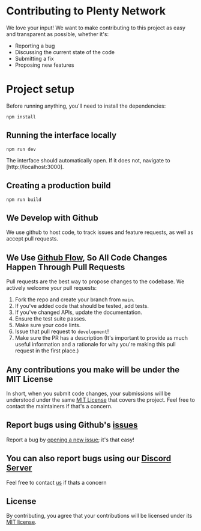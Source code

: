 # Contributing to Plenty Network

We love your input! We want to make contributing to this project as easy and transparent as possible, whether it's:

- Reporting a bug
- Discussing the current state of the code
- Submitting a fix
- Proposing new features

# Project setup

Before running anything, you'll need to install the dependencies:

```
npm install
```

## Running the interface locally

```
npm run dev
```

The interface should automatically open. If it does not, navigate to [http://localhost:3000].

## Creating a production build

```
npm run build
```

## We Develop with Github

We use github to host code, to track issues and feature requests, as well as accept pull requests.

## We Use [Github Flow](https://docs.github.com/en/get-started/quickstart/contributing-to-projects), So All Code Changes Happen Through Pull Requests

Pull requests are the best way to propose changes to the codebase. We actively welcome your pull requests:

1. Fork the repo and create your branch from `main`.
2. If you've added code that should be tested, add tests.
3. If you've changed APIs, update the documentation.
4. Ensure the test suite passes.
5. Make sure your code lints.
6. Issue that pull request to `development`!
7. Make sure the PR has a description (It's important to provide as much useful information and a rationale for why you're making this pull request in the first place.)

## Any contributions you make will be under the MIT License

In short, when you submit code changes, your submissions will be understood under the same [MIT License](http://choosealicense.com/licenses/mit/) that covers the project. Feel free to contact the maintainers if that's a concern.

## Report bugs using Github's [issues](https://github.com/Plenty-DeFi/plenty-network-frontend/issues)

Report a bug by [opening a new issue](https://github.com/Plenty-DeFi/plenty-network-frontend/issues/new); it's that easy!

## You can also report bugs using our [Discord Server](https://discord.gg/H4Xrv2uYrS)

Feel free to contact [us](https://discord.gg/H4Xrv2uYrS) if thats a concern

## License

By contributing, you agree that your contributions will be licensed under its [MIT license](./LICENSE).
